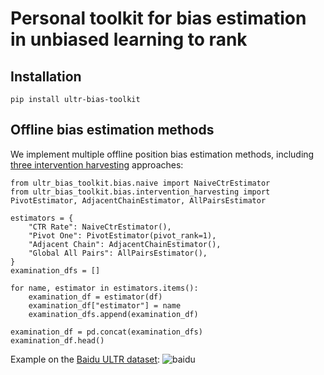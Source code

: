 # Personal toolkit for bias estimation in unbiased learning to rank

## Installation
```
pip install ultr-bias-toolkit
```

## Offline bias estimation methods
We implement multiple offline position bias estimation methods, including [three intervention harvesting](https://arxiv.org/abs/1812.05161) approaches:

```
from ultr_bias_toolkit.bias.naive import NaiveCtrEstimator
from ultr_bias_toolkit.bias.intervention_harvesting import PivotEstimator, AdjacentChainEstimator, AllPairsEstimator

estimators = {
    "CTR Rate": NaiveCtrEstimator(),
    "Pivot One": PivotEstimator(pivot_rank=1),
    "Adjacent Chain": AdjacentChainEstimator(),
    "Global All Pairs": AllPairsEstimator(),
}
examination_dfs = []

for name, estimator in estimators.items():
    examination_df = estimator(df)
    examination_df["estimator"] = name
    examination_dfs.append(examination_df)

examination_df = pd.concat(examination_dfs)
examination_df.head()
```

Example on the [Baidu ULTR dataset](https://huggingface.co/datasets/philipphager/baidu-ultr_baidu-base-12L):
![baidu](https://github.com/philipphager/ultr-bias-toolkit/assets/9155371/d8cca083-9722-42eb-a051-8479153d809c)
